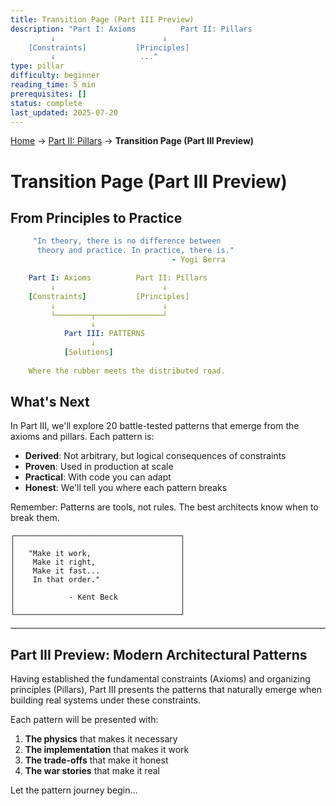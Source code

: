 ```yaml
---
title: Transition Page (Part III Preview)
description: "Part I: Axioms          Part II: Pillars
         ↓                        ↓
    [Constraints]           [Principles]
         ↓                   ..."
type: pillar
difficulty: beginner
reading_time: 5 min
prerequisites: []
status: complete
last_updated: 2025-07-20
---
```


<!-- Navigation -->
[Home](/) → [Part II: Pillars](/part2-pillars/) → **Transition Page (Part III Preview)**


# Transition Page (Part III Preview)

## From Principles to Practice

```yaml
     "In theory, there is no difference between 
      theory and practice. In practice, there is."
                                    - Yogi Berra

    Part I: Axioms          Part II: Pillars
         ↓                        ↓
    [Constraints]           [Principles]
         ↓                        ↓
         └────────┬───────────────┘
                  ↓
            Part III: PATTERNS
                  ↓
            [Solutions]
                  
    Where the rubber meets the distributed road.
```

## What's Next

In Part III, we'll explore 20 battle-tested patterns that emerge from the axioms and pillars. Each pattern is:

- **Derived**: Not arbitrary, but logical consequences of constraints
- **Proven**: Used in production at scale
- **Practical**: With code you can adapt
- **Honest**: We'll tell you where each pattern breaks

Remember: Patterns are tools, not rules. The best architects know when to break them.

```text
┌─────────────────────────────────────┐
│                                     │
│   "Make it work,                    │
│    Make it right,                   │
│    Make it fast...                  │
│    In that order."                  │
│                                     │
│            - Kent Beck              │
│                                     │
└─────────────────────────────────────┘
```

---

## Part III Preview: Modern Architectural Patterns

Having established the fundamental constraints (Axioms) and organizing principles (Pillars), Part III presents the patterns that naturally emerge when building real systems under these constraints.

Each pattern will be presented with:
1. **The physics** that makes it necessary
2. **The implementation** that makes it work
3. **The trade-offs** that make it honest
4. **The war stories** that make it real

Let the pattern journey begin...

